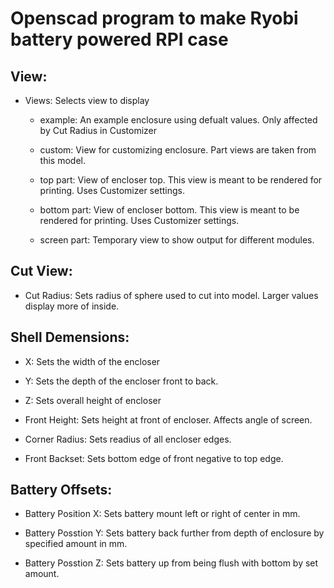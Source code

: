 # Openscad program to make Ryobi battery powered RPI case

## View: 

- Views: Selects view to display

    - example: An example enclosure using defualt values. Only affected by Cut Radius in Customizer

    - custom: View for customizing enclosure. Part views are taken from this model. 

    - top part: View of encloser top. This view is meant to be rendered for printing. Uses Customizer settings.

    - bottom part: View of encloser bottom. This view is meant to be rendered for printing. Uses Customizer settings.

    - screen part: Temporary view to show output for different modules.

## Cut View:

- Cut Radius: Sets radius of sphere used to cut into model. Larger values display more of inside.

## Shell Demensions:

- X: Sets the width of the encloser

- Y: Sets the depth of the encloser front to back.

- Z: Sets overall height of encloser

- Front Height: Sets height at front of encloser. Affects angle of screen.

- Corner Radius: Sets readius of all encloser edges.

- Front Backset: Sets bottom edge of front negative to top edge. 

## Battery Offsets:

- Battery Position X: Sets battery mount left or right of center in mm.

- Battery Posstion Y: Sets battery back further from depth of enclosure by specified amount in mm.

- Battery Posstion Z: Sets battery up from being flush with bottom by set amount.

